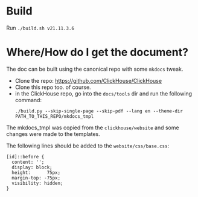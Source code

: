 # Build
Run `./build.sh v21.11.3.6`

# Where/How do I get the document?

The doc can be built using the canonical repo with some `mkdocs` tweak.

- Clone the repo: https://github.com/ClickHouse/ClickHouse
- Clone this repo too. of course.
- in the ClickHouse repo, go into the `docs/tools` dir and run the following command:
  ```
  ./build.py --skip-single-page --skip-pdf --lang en --theme-dir PATH_TO_THIS_REPO/mkdocs_tmpl
  ```

The mkdocs\_tmpl was copied from the `clickhouse/website` and some changes were made to the templates.

The following lines should be added to the `website/css/base.css`:

```
[id]::before {
  content: '';
  display: block;
  height:      75px;
  margin-top: -75px;
  visibility: hidden;
}
```
